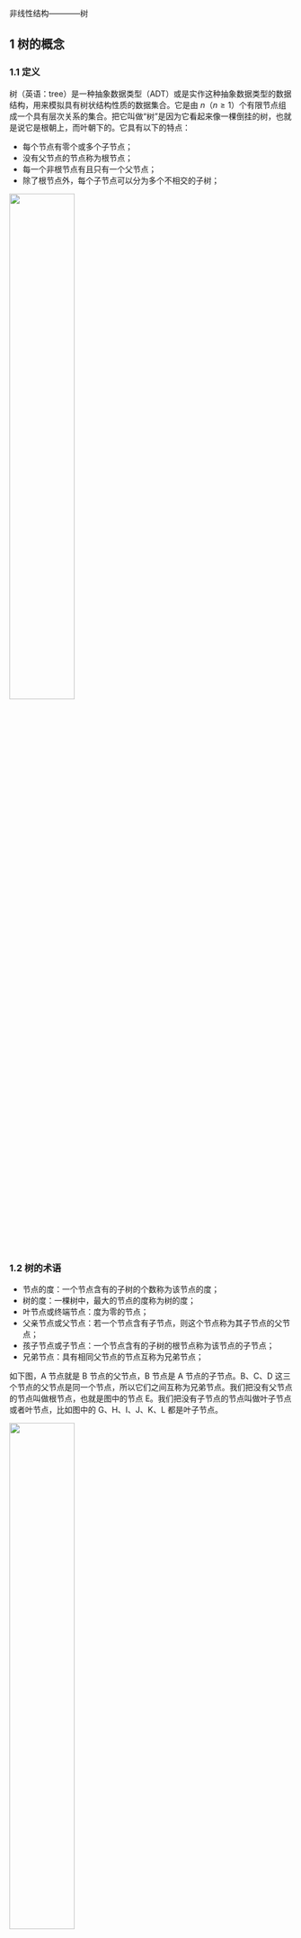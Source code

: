 非线性结构————树
## 1 树的概念
### 1.1 定义
树（英语：tree）是一种抽象数据类型（ADT）或是实作这种抽象数据类型的数据结构，用来模拟具有树状结构性质的数据集合。它是由 $n$（$n\geq 1$）个有限节点组成一个具有层次关系的集合。把它叫做“树”是因为它看起来像一棵倒挂的树，也就是说它是根朝上，而叶朝下的。它具有以下的特点：
- 每个节点有零个或多个子节点；
- 没有父节点的节点称为根节点；
- 每一个非根节点有且只有一个父节点；
- 除了根节点外，每个子节点可以分为多个不相交的子树；

<img src ="https://img-blog.csdnimg.cn/d20a43960d7d422190f27012c9bf4536.png#pic_center" width = 48%>

### 1.2 树的术语
- 节点的度：一个节点含有的子树的个数称为该节点的度；
- 树的度：一棵树中，最大的节点的度称为树的度；
- 叶节点或终端节点：度为零的节点；
- 父亲节点或父节点：若一个节点含有子节点，则这个节点称为其子节点的父节点；
- 孩子节点或子节点：一个节点含有的子树的根节点称为该节点的子节点；
- 兄弟节点：具有相同父节点的节点互称为兄弟节点；

如下图，A 节点就是 B 节点的父节点，B 节点是 A 节点的子节点。B、C、D 这三个节点的父节点是同一个节点，所以它们之间互称为兄弟节点。我们把没有父节点的节点叫做根节点，也就是图中的节点 E。我们把没有子节点的节点叫做叶子节点或者叶节点，比如图中的 G、H、I、J、K、L 都是叶子节点。

<img src ="https://img-blog.csdnimg.cn/431333176934482dbf81cb1efead8663.png#pic_center" width = 48%>

- 节点的层次：从根开始定义起，根为第1层，根的子节点为第2层，以此类推；
- 树的高度或深度：树中节点的最大层次；
- 堂兄弟节点：父节点在同一层的节点互为堂兄弟；
- 节点的祖先：从根到该节点所经分支上的所有节点；
- 子孙：以某节点为根的子树中任一节点都称为该节点的子孙；
- 森林：由 $m$（$m\geq 0$）棵互不相交的树的集合称为森林。

<img src ="https://img-blog.csdnimg.cn/4a0c2172395b4a1a883cd70f3a5d48ee.png#pic_center" width = 48%>

- 深度：对于任意节点n, n 的深度为从根到 n 的唯一路径长，根的深度为0；
- 高度：对于任意节点n, n的高度为从 n 到一片树叶的最长路径长，所有树叶的高度为 0；
- 结点的层次：规定根结点在1层，其它任一结点的层数是其父结点的层数加1
- 树的深度：树中所有结点中的最大层次是这棵树的深度
- 路径和路径长度：从结点n1到nk的路径为一个结点序列 $n_1, n_2, \cdots, n_k, n_i$ 是 $n_{i+1}$ 的父结点。路径所包含边的个数为路径的长度。

### 1.3 树的种类
- 无序树：树中任意节点的子节点之间没有顺序关系，这种树称为无序树，也称为自由树；
- 有序树：树中任意节点的子节点之间有顺序关系，这种树称为有序树；
  - 二叉树：每个节点最多含有两个子树的树称为二叉树；
      - 完全二叉树：对于一颗二叉树，假设其深度为d(d>1)。除了第d层外，其它各层的节点数目均已达最大值，且第d层所有节点从左向右连续地紧密排列，这样的二叉树被称为完全二叉树，其中满二叉树的定义是所有叶节点都在最底层的完全二叉树;
      - 平衡二叉树（AVL树）：当且仅当任何节点的两棵子树的高度差不大于1的二叉树；
      - 排序二叉树（二叉查找树（英语：Binary Search Tree），也称二叉搜索树、有序二叉树）；
  - 霍夫曼树（用于信息编码）：带权路径最短的二叉树称为哈夫曼树或最优二叉树；
  - B树：一种对读写操作进行优化的自平衡的二叉查找树，能够保持数据有序，拥有多余两个子树。

#### 1.4 树的存储和表示

**1. 链式存储法**

一种基于指针或者引用的二叉链式存储法，每个节点有三个字段，其中一个存储数据，另外两个是指向左右子节点的指针。我们只要拎住根节点，就可以通过左右子节点的指针，把整棵树都串起来。这种存储方式我们比较常用。大部分二叉树代码都是通过这种结构来实现的。结构如下图：

<img src ="https://img-blog.csdnimg.cn/435ac08c2f6940a28e8fee81e660e959.png#pic_center" width = 48%>


**2. 顺序存储法**

顺序存储：将数据结构存储在固定的数组中，然在遍历速度上有一定的优势，但因所占空间比较大，是非主流二叉树。我们把根节点存储在下标 i = 1 的位置，那左子节点存储在下标 2 * i = 2 的位置，右子节点存储在 2 * i + 1 = 3 的位置。以此类推，B 节点的左子节点存储在 2 * i = 2 * 2 = 4 的位置，右子节点存储在 2 * i + 1 = 2 * 2 + 1 = 5 的位置。即如果节点 X 存储在数组中下标为 i 的位置，下标为 2 * i 的位置存储的就是左子节点，下标为 2 * i + 1 的位置存储的就是右子节点。

<img src ="https://img-blog.csdnimg.cn/c66bf7536a684e90b3a94513067a9ccc.png#pic_center" width = 48%>

不过上图是一颗完全二叉树，所以数组仅仅浪费了下标为0的存储位置，如果是非完全二叉树，则可能会浪费比较多的数组内存空间。所以当要存储的树是一颗完全二叉树时，数组才是最合适的选择。所以，二叉树通常以链式存储。

## 2 二叉树

二叉树是每个节点最多有两个子树的树结构。通常子树被称作“左子树”(left subtree)和“右子树”(right subtree)。

### 2.1 二叉树的性质

**1.层结点**

在二叉树的第 $i$ 层上最多有 $2^{i-1}$ 个结点(i>=1)

**2.总结点**

深度为 $k$ 的二叉树最多有 $2^{k}-1$ 个结点(k>=1)

**3.深度**

具有 $n$ 个结点的完全二叉树的深度为 $\lfloor \log_{2}n \rfloor+1$

**4. 结点数**

对于任意一棵二叉树，度为 0 的结点数等于度为 2 的结点数 +1。

**5. 孩子结点**

对完全二叉树，若从上至下、从左至右编号，则编号为 $i$ 的结点，其左孩子编号必为 $2i$，其右孩子编号必为 $2i＋1$ ；其双亲的编号必为i/2（i＝1 时为根，除外）

> 完全二叉树————若设二叉树的高度为$h$，除第 $h$ 层外，其它各层 $(1~h-1)$ 的结点数都达到最大个数，第 $h$ 层有叶子结点，并且叶子结点都是从左到右依次排布，这就是完全二叉树。

<img src ="https://img-blog.csdnimg.cn/d3b40212d019401896367fcef3432c4f.jpeg#pic_center" width = 48%>

> 满二叉树——除了叶结点外每一个结点都有左右子叶且叶子结点都处在最底层的二叉树。

<img src ="https://img-blog.csdnimg.cn/980756af95ce485e91522f45d0622afa.jpeg#pic_center" width = 48%>

### 2.2 二叉树的实现

**1. 列表实现**

```python
#! /user/bin/env python3
# -*- coding:utf-8 -*-
"""
@author: CarpeDiem
@date: 23/2/27
@version: 0.1
@description: 树的列表实现
"""

def binary_tree(r):
    return [r, [], []]

def insert_left(root, new_branch):
    t = root.pop(1)     # 取出左子树
    if len(t) > 1:      # 左子树已存在
        root.insert(1, [new_branch, t, []])
    else:
        root.insert(1, [new_branch, [], []])
    return root

def insert_right(root, new_branch):
    t = root.pop(2)     # 取出右子树
    if len(t) > 1:      # 右子树已存在
        root.insert(2, [new_branch, [], t])
    else:
        root.insert(2, [new_branch, [], []])
    return root
    
def get_root_val(root):
    return root[0]

def set_root_val(root, new_val):
    root[0] = new_val

def get_left_child(root):
    return root[1]

def get_right_child(root):
    return root[2]

r = binary_tree(3)
insert_left(r, 4)
insert_left(r, 5)
insert_right(r, 6)
insert_right(r, 7)
print(r)
l = get_left_child(r)
print(l)
set_root_val(l, 9)
print(r)
insert_left(l, 11)
print(r)
print(get_right_child(get_right_child(r)))
```

**2. 链表实现**

```python

```



### 2.3 二叉树的遍历
#### 2.3.1 前序遍历

<img src ="https://img-blog.csdnimg.cn/ac5af9257cd54b67ad5fb11de2a599a1.webp#pic_center" width = 48%>



#### 2.3.2 中序遍历


<img src ="https://img-blog.csdnimg.cn/1dc89d79090447f38a7cde9087ea81f0.webp#pic_center" width = 48%>


#### 2.3.3 后序遍历

<img src ="https://img-blog.csdnimg.cn/2582aba782e549bea397d06e094f2171.webp#pic_center" width = 48%>

#### 2.3.4 遍历算法的简单应用





### 2.4 线索二叉树


### 2.5 树和二叉树转换




______

## 参考
- 树结构详解：[http://c.biancheng.net/data_structure/tree/](http://c.biancheng.net/data_structure/tree/)
- 树和二叉树全面总结：[https://juejin.cn/post/7065513748789723150](https://juejin.cn/post/7065513748789723150)
- 数据结构与算法————二叉树：[https://www.cnblogs.com/jasonbourne3/p/17143620.html](https://www.cnblogs.com/jasonbourne3/p/17143620.html)
- 二叉树入门和刷题：[https://zhuanlan.zhihu.com/p/136758152](https://zhuanlan.zhihu.com/p/136758152)